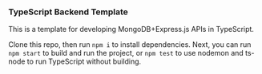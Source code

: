 ### TypeScript Backend Template

This is a template for developing MongoDB+Express.js APIs in TypeScript.

Clone this repo, then run `npm i` to install dependencies. Next, you can run `npm start` to build and run the project, or `npm test` to use nodemon and ts-node to run TypeScript without building.
